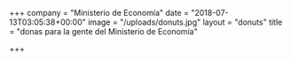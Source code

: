 +++
company = "Ministerio de Economía"
date = "2018-07-13T03:05:38+00:00"
image = "/uploads/donuts.jpg"
layout = "donuts"
title = "donas para la gente del Ministerio de Economía"

+++

